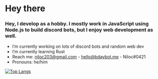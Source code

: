 # Hey there

### Hey, I develop as a hobby. I mostly work in JavaScript using Node.js to build discord bots, but I enjoy web development as well.

- I’m currently working on lots of discord bots and random web dev
- I’m currently learning Rust
- Reach me: niloc203@gmail.com - hello@bdaybot.me - Niloc#0421
- Pronouns: he/him

[![Top Langs](https://github-readme-stats.vercel.app/api/top-langs/?username=Niloc3&layout=compact)](https://github.com/anuraghazra/github-readme-stats)
